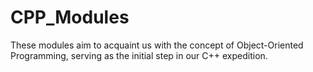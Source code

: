 # CPP_Modules
 These modules aim to acquaint us with the concept of Object-Oriented Programming, serving as the initial step in our C++ expedition.
